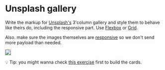 # Unsplash gallery

Write the markup for [Unsplash's](https://unsplash.com) 3'column gallery and style them to behave like theirs do, including the responsive part. Use [Flexbox](https://developer.mozilla.org/en-US/docs/Learn/CSS/CSS_layout/Flexbox) or [Grid](https://developer.mozilla.org/en-US/docs/Learn/CSS/CSS_layout/Grids).

Also. make sure the images themselves are [responsive](https://developer.mozilla.org/en-US/docs/Learn/HTML/Multimedia_and_embedding/Responsive_images) so we don't send more payload than needed.

<img src="https://raw.githubusercontent.com/iampava/practice-exercises/master/css/unsplash-gallery/unsplash-gallery.gif" style="border: 1px solid grey;">

💡 Tip: you might wanna check [this exercise](https://github.com/iampava/practice-exercises/tree/master/css/unsplash-card) first to build the cards.
